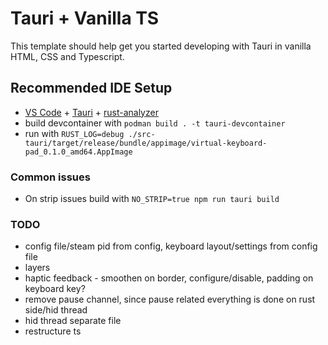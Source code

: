 # Tauri + Vanilla TS

This template should help get you started developing with Tauri in vanilla HTML, CSS and Typescript.

## Recommended IDE Setup

- [VS Code](https://code.visualstudio.com/) + [Tauri](https://marketplace.visualstudio.com/items?itemName=tauri-apps.tauri-vscode) + [rust-analyzer](https://marketplace.visualstudio.com/items?itemName=rust-lang.rust-analyzer)
- build devcontainer with `podman build . -t tauri-devcontainer`
- run with `RUST_LOG=debug ./src-tauri/target/release/bundle/appimage/virtual-keyboard-pad_0.1.0_amd64.AppImage`

### Common issues

- On strip issues build with `NO_STRIP=true npm run tauri build`

### TODO

- config file/steam pid from config, keyboard layout/settings from config file
- layers
- haptic feedback - smoothen on border, configure/disable, padding on keyboard key?
- remove pause channel, since pause related everything is done on rust side/hid thread
- hid thread separate file
- restructure ts

